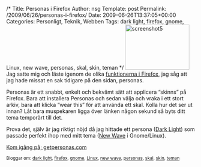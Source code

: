 /*
 Title: Personas i Firefox
 Author: nsg
 Template: post
 Permalink: /2009/06/26/personas-i-firefox/
 Date: 2009-06-26T13:37:05+00:00
 Categories: Personligt, Teknik, Webben
 Tags: dark light, firefox, gnome, Linux, new wave, personas, skal, skin, teman
*/
<img class="alignright size-full wp-image-163" title="screenshot5" src="http://cdn.junkpile.se/2009/06/screenshot5.png" alt="screenshot5" width="171" height="120" />Jag satte mig och läste igenom de olika [funktionerna i Firefox][1], jag såg att jag hade missat en sak tidigare på den sidan, personas.

Personas är ett snabbt, enkelt och bekvämt sätt att applicera &#8220;skinns&#8221; på Firefox. Bara att installera Personas och sedan välja och vraka i ett stort arkiv, bara att klicka &#8220;wear this&#8221; för att använda ett skal. Kolla hur det ser ut innan? Låt bara muspekaren ligga över länken någon sekund så byts ditt tema temporärt till det.

Prova det, själv är jag riktigt nöjd då jag hittade ett persona ([Dark Light][2]) som passade perfekt ihop med mitt tema ([New Wave][3] i Gnome/Linux).

[Kom igång på; getpersonas.com][4]

<small> <p class='technorati-tags'>
  Bloggar om: <a class='technorati-link' href='http://bloggar.se/om/dark+light' rel='tag' target='_self'>dark light</a>, <a class='technorati-link' href='http://bloggar.se/om/firefox' rel='tag' target='_self'>firefox</a>, <a class='technorati-link' href='http://bloggar.se/om/gnome' rel='tag' target='_self'>gnome</a>, <a class='technorati-link' href='http://bloggar.se/om/Linux' rel='tag' target='_self'>Linux</a>, <a class='technorati-link' href='http://bloggar.se/om/new+wave' rel='tag' target='_self'>new wave</a>, <a class='technorati-link' href='http://bloggar.se/om/personas' rel='tag' target='_self'>personas</a>, <a class='technorati-link' href='http://bloggar.se/om/skal' rel='tag' target='_self'>skal</a>, <a class='technorati-link' href='http://bloggar.se/om/skin' rel='tag' target='_self'>skin</a>, <a class='technorati-link' href='http://bloggar.se/om/teman' rel='tag' target='_self'>teman</a>
</p></small>

 [1]: http://www.mozilla.com/en-US/firefox/features/
 [2]: http://www.getpersonas.com/persona/2167
 [3]: http://www.gnome-look.org/content/show.php?content=87134
 [4]: http://www.getpersonas.com/